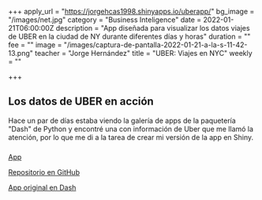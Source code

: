 +++
apply_url = "https://jorgehcas1998.shinyapps.io/uberapp/"
bg_image = "/images/net.jpg"
category = "Business Inteligence"
date = 2022-01-21T06:00:00Z
description = "App diseñada para visualizar los datos viajes de UBER en la ciudad de NY durante diferentes días y horas"
duration = ""
fee = ""
image = "/images/captura-de-pantalla-2022-01-21-a-la-s-11-42-13.png"
teacher = "Jorge Hernández"
title = "UBER: Viajes en NYC"
weekly = ""

+++
## Los datos de UBER en acción

Hace un par de días estaba viendo la galería de apps de la paquetería "Dash" de Python y encontré una con información de Uber que me llamó la atención, por lo que me di a la tarea de crear mi versión de la app en Shiny. 

###   
[App](https://lnkd.in/evpSjden "xe")  
  
[Repositorio en GitHub](https://lnkd.in/e65N7hdZ "few")  
  
[App original en Dash](https://lnkd.in/e6_A6Hgf "vdqw")